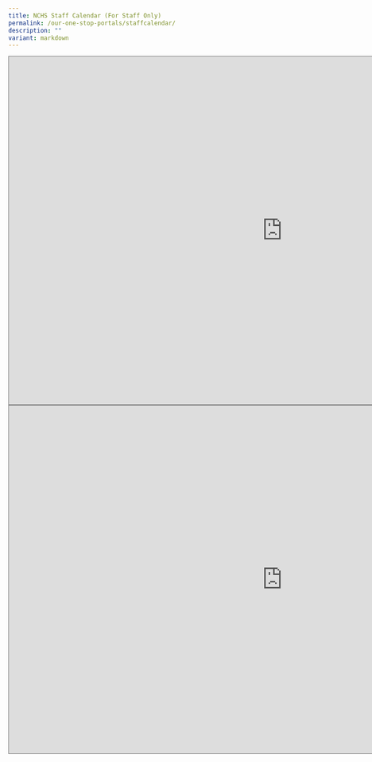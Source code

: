 ```yaml
---
title: NCHS Staff Calendar (For Staff Only)
permalink: /our-one-stop-portals/staffcalendar/
description: ""
variant: markdown
---
```

<iframe src="https://docs.google.com/spreadsheets/d/1HbZ-f9tuZUc0PBKw6z5yS4SbijNeOh52" style="border:solid 1px #777" width="1100" height="700" frameborder="0" scrolling="no"></iframe>

<br>

<iframe src="https://calendar.google.com/calendar/embed?height=700&amp;wkst=1&amp;bgcolor=%23ffffff&amp;ctz=Asia%2FSingapore&amp;src=Y19vbTAxMHBoZHNvZjRkbzN0bG40aTI0NTBhMEBncm91cC5jYWxlbmRhci5nb29nbGUuY29t&amp;src=Y18xamhpNmlocWM4dG5rZHBoMzlncGg2bHRwc0Bncm91cC5jYWxlbmRhci5nb29nbGUuY29t&amp;color=%230B8043&amp;color=%233F51B5" style="border:solid 1px #777" width="1100" height="700" frameborder="0" scrolling="no"></iframe>